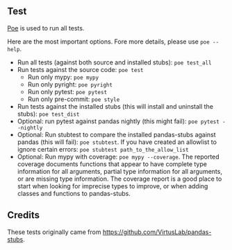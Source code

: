 ## Test

[Poe](https://github.com/nat-n/poethepoet) is used to run all tests.

Here are the most important options. Fore more details, please use `poe --help`.

- Run all tests (against both source and installed stubs): `poe test_all`
- Run tests against the source code: `poe test` 
  - Run only mypy: `poe mypy`
  - Run only pyright: `poe pyright`
  - Run only pytest: `poe pytest`
  - Run only pre-commit: `poe style`
- Run tests against the installed stubs (this will install and uninstall the stubs): `poe test_dist`
- Optional: run pytest against pandas nightly (this might fail): `poe pytest --nightly`
- Optional: Run stubtest to compare the installed pandas-stubs against pandas (this will fail): `poe stubtest`. If you have created an allowlist to ignore certain errors: `poe stubtest path_to_the_allow_list`
- Optional: Run mypy with coverage: `poe mypy --coverage`. The reported coverage
  documents functions that appear to have complete type information for all arguments,
  partial type information for all arguments, or are missing type information.  The
  coverage report is a good place to start when looking for imprecise types
  to improve, or when adding classes and functions to pandas-stubs.

## Credits
These tests originally came from https://github.com/VirtusLab/pandas-stubs.
